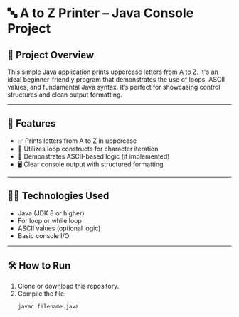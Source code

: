 # 🔤 A to Z Printer – Java Console Project

## 📌 Project Overview
This simple Java application prints uppercase letters from A to Z. It's an ideal beginner-friendly program that demonstrates the use of loops, ASCII values, and fundamental Java syntax. It’s perfect for showcasing control structures and clean output formatting.

---

## 🚀 Features

- ✅ Prints letters from A to Z in uppercase
- 🔁 Utilizes loop constructs for character iteration
- 🧠 Demonstrates ASCII-based logic (if implemented)
- 🖥️ Clear console output with structured formatting

---

## 🧑‍💻 Technologies Used

- Java (JDK 8 or higher)
- For loop or while loop
- ASCII values (optional logic)
- Basic console I/O

---

## 🛠 How to Run

1. Clone or download this repository.
2. Compile the file:
   ```bash
   javac filename.java

